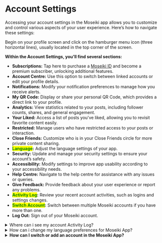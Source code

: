 # Account Settings



Accessing your account settings in the Moseiki app allows you to customize and control various aspects of your user experience. Here’s how to navigate these settings:

Begin on your profile screen and click on the hamburger menu icon (three horizontal lines), usually located in the top corner of the screen.

**Within the Account Settings, you'll find several sections:**

* **Subscriptions:** Tap here to purchase a [Moseiki ID](../../moseiki-features/your-moseiki-handle.md) and become a premium subscriber, unlocking additional features.
* **Account Centre:** Use this option to switch between linked accounts or edit your profile details.
* **Notifications:** Modify your notification preferences to manage how you receive alerts.
* **My QR Code:** Display or share your personal QR Code, which provides a direct link to your profile.
* **Analytics:** View statistics related to your posts, including follower counts, shares, and general engagement.
* **Your Liked:** Access a list of posts you've liked, allowing you to revisit favorite content easily.
* **Restricted:** Manage users who have restricted access to your posts or interaction.
* **Close Friends:** Customize who is in your Close Friends circle for more private content sharing.
* <mark style="color:green;">**Language**</mark>**:** Adjust the language settings of your app.
* **Security:** Update and manage your security settings to ensure your account’s safety.
* **Accessibility:** Modify settings to improve app usability according to your accessibility needs.
* **Help Centre:** Navigate to the help centre for assistance with any issues or queries.
* **Give Feedback:** Provide feedback about your user experience or report any problems.
* <mark style="color:green;">**Activity Log**</mark>**:** Review your recent account activities, such as logins and settings changes.
* <mark style="color:green;">**Switch Account**</mark>**:** Switch between multiple Moseiki accounts if you have more than one.
* **Log Out:** Sign out of your Moseiki account.

<details>

<summary>Where can i see my account Activity Log?</summary>

You can view your account Activity Log in the Moseiki app by navigating to the Account Settings. Here’s how to access it:

1. Open the Moseiki app and go to your profile.
2. Click on the hamburger menu (three horizontal lines) in the top corner of the screen.
3. Select **Account Settings** from the menu.
4. Find and tap on <mark style="color:purple;">**Activity Log**</mark>.

In the Activity Log, you can review recent activities on your account, such as logins and settings changes. This section also allows you to monitor for any unauthorized access. If you notice suspicious activity, you can use this feature to log out from other devices remotely, ensuring your account's security.

</details>

<details>

<summary>How can i change my language preferences for Moseiki App?</summary>

To change your language preferences in the Moseiki app, follow these simple steps:

1. **Open the Moseiki app** and navigate to your profile screen.
2. Tap on the **hamburger menu** (three horizontal lines) usually located in the top corner of the screen.
3. Select **Account Settings** from the expanded menu options.
4. Scroll down to find <mark style="color:purple;">Language</mark> and tap on it.
5. You’ll see a list of available languages. Select the language you prefer to use for the app.

Once you've selected your preferred language, the app interface will update to reflect your choice. This change will affect all menus, buttons, and navigational elements within the app.

</details>

<details>

<summary><strong>How can I switch or add an account in the Moseiki App?</strong></summary>

To switch between accounts or add a new account in the Moseiki app, follow these steps:

1. **Open the Moseiki app** and go to your profile screen.
2. Tap on the **hamburger menu** (three horizontal lines) typically located in the top corner of the screen.
3. Choose **Account Settings** from the menu.
4. Look for and select **Switch Account**.
5. Here, you will see a list of accounts you’ve previously logged into. You can switch by selecting the account you wish to use.
6. To add a new account, click on the <mark style="color:purple;">Add Moseiki Account</mark> button and follow the prompts to log in or create a new account.

This feature allows you to manage multiple Moseiki accounts conveniently, either switching between them or adding new ones as needed.

</details>
